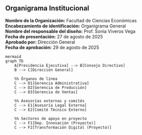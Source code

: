 ## Organigrama Institucional
**Nombre de la Organización:** Facultad de Ciencias Económicas  
**Encabezamiento de identificación:** Organigrama General  
**Nombre del responsable del diseño:** Prof. Sonia Viveros Vega  
**Fecha de presentación:** 27 de agosto de 2025  
**Aprobado por:** Dirección General  
**Fecha de aprobación:** 29 de agosto de 2025  

```
mermaid
graph TD
    A[Presidencia Ejecutiva] --> B[Consejo Directivo]
    B --> C[Dirección General]

    %% Órganos de línea
    C --> D1[Gerencia Administrativa]
    C --> D2[Gerencia de Producción]
    C --> D3[Gerencia de Ventas]
    
    %% Asesorías externas y comités
    C --> E1[Asesoría Legal Externa]
    C --> E2[Comité Técnico Externo]

    %% Sectores de apoyo en proyecto
    C --> F1[Dep. Innovación (Proyecto)]
    C --> F2[Transformación Digital (Proyecto)]
